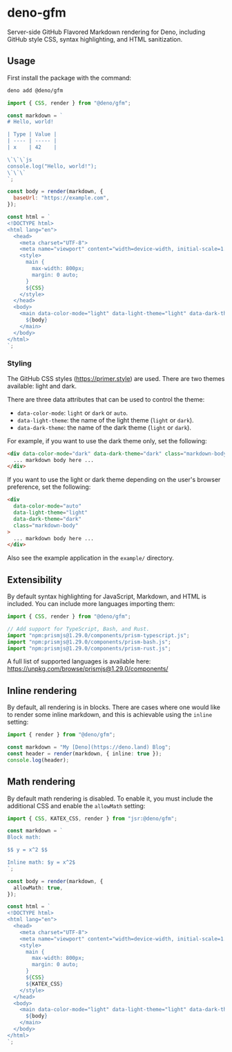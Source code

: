 # deno-gfm

Server-side GitHub Flavored Markdown rendering for Deno, including GitHub style
CSS, syntax highlighting, and HTML sanitization.

## Usage

First install the package with the command:

```sh
deno add @deno/gfm
```

```js
import { CSS, render } from "@deno/gfm";

const markdown = `
# Hello, world!

| Type | Value |
| ---- | ----- |
| x    | 42    |

\`\`\`js
console.log("Hello, world!");
\`\`\`
`;

const body = render(markdown, {
  baseUrl: "https://example.com",
});

const html = `
<!DOCTYPE html>
<html lang="en">
  <head>
    <meta charset="UTF-8">
    <meta name="viewport" content="width=device-width, initial-scale=1.0">
    <style>
      main {
        max-width: 800px;
        margin: 0 auto;
      }
      ${CSS}
    </style>
  </head>
  <body>
    <main data-color-mode="light" data-light-theme="light" data-dark-theme="dark" class="markdown-body">
      ${body}
    </main>
  </body>
</html>
`;
```

### Styling

The GitHub CSS styles (https://primer.style) are used. There are two themes
available: light and dark.

There are three data attributes that can be used to control the theme:

- `data-color-mode`: `light` or `dark` or `auto`.
- `data-light-theme`: the name of the light theme (`light` or `dark`).
- `data-dark-theme`: the name of the dark theme (`light` or `dark`).

For example, if you want to use the dark theme only, set the following:

```html
<div data-color-mode="dark" data-dark-theme="dark" class="markdown-body">
  ... markdown body here ...
</div>
```

If you want to use the light or dark theme depending on the user's browser
preference, set the following:

```html
<div
  data-color-mode="auto"
  data-light-theme="light"
  data-dark-theme="dark"
  class="markdown-body"
>
  ... markdown body here ...
</div>
```

Also see the example application in the `example/` directory.

## Extensibility

By default syntax highlighting for JavaScript, Markdown, and HTML is included.
You can include more languages importing them:

```js
import { CSS, render } from "@deno/gfm";

// Add support for TypeScript, Bash, and Rust.
import "npm:prismjs@1.29.0/components/prism-typescript.js";
import "npm:prismjs@1.29.0/components/prism-bash.js";
import "npm:prismjs@1.29.0/components/prism-rust.js";
```

A full list of supported languages is available here:
https://unpkg.com/browse/prismjs@1.29.0/components/

## Inline rendering

By default, all rendering is in blocks. There are cases where one would like to
render some inline markdown, and this is achievable using the `inline` setting:

```ts
import { render } from "@deno/gfm";

const markdown = "My [Deno](https://deno.land) Blog";
const header = render(markdown, { inline: true });
console.log(header);
```

## Math rendering

By default math rendering is disabled. To enable it, you must include the
additional CSS and enable the `allowMath` setting:

```ts
import { CSS, KATEX_CSS, render } from "jsr:@deno/gfm";

const markdown = `
Block math:

$$ y = x^2 $$

Inline math: $y = x^2$
`;

const body = render(markdown, {
  allowMath: true,
});

const html = `
<!DOCTYPE html>
<html lang="en">
  <head>
    <meta charset="UTF-8">
    <meta name="viewport" content="width=device-width, initial-scale=1.0">
    <style>
      main {
        max-width: 800px;
        margin: 0 auto;
      }
      ${CSS}
      ${KATEX_CSS}
    </style>
  </head>
  <body>
    <main data-color-mode="light" data-light-theme="light" data-dark-theme="dark" class="markdown-body">
      ${body}
    </main>
  </body>
</html>
`;
```
